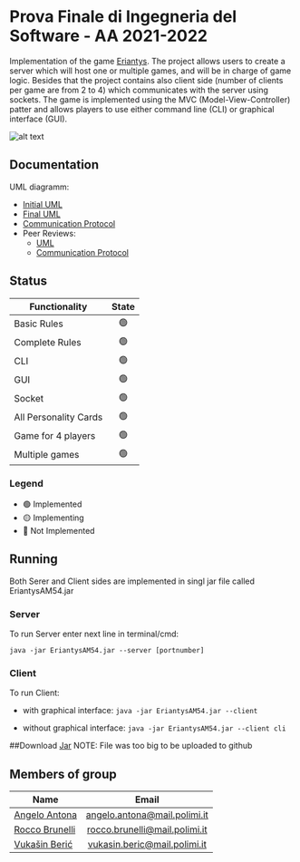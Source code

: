 # Prova Finale di Ingegneria del Software - AA 2021-2022
Implementation of the game [Eriantys](https://craniointernational.com/products/eriantys/).
The project allows users to create a server which will host one or multiple games, and will be in charge of game logic. Besides that the project contains also client side (number of clients per game are from 2 to 4) which communicates with the server using sockets.
The game is implemented using the MVC (Model-View-Controller) patter and allows players to use either command line (CLI) or graphical interface (GUI).

![alt text](https://shop.asmodee.com/product/image/large/cc292-1.jpg "Game Cover")


## Documentation 
UML diagramm:
* [Initial UML](https://github.com/AngeloAntona/ingsw2022-AM54/blob/main/Deliveries/UML/UML%201.0.pdf)
* [Final UML](https://github.com/AngeloAntona/ingsw2022-AM54/blob/main/Deliveries/UML/UML_final.pdf)
* [Communication Protocol](https://github.com/AngeloAntona/ingsw2022-AM54/blob/main/Deliveries/Communication_protocol/Communication%20protocol%25a%20AM54%25a.pdf)
* Peer Reviews:
  * [UML](https://github.com/AngeloAntona/ingsw2022-AM54/blob/main/Deliveries/Peer_Review/Peer%20Review%20UML.pdf)
  * [Communication Protocol](https://github.com/AngeloAntona/ingsw2022-AM54/blob/main/Deliveries/Peer_Review/Peer%20Review%20Communication.PDF)


## Status
| Functionality         | State           |
| --------------------- |:---------------:|
| Basic Rules           | :green_circle:  | 
| Complete Rules        | :green_circle:  |
| CLI                   | :green_circle:  |
| GUI                   | :green_circle:  |
| Socket                | :green_circle:  |
| All Personality Cards | :green_circle:  |
| Game for 4 players    | :green_circle:  |
| Multiple games        | :green_circle:  |

### Legend
- :green_circle: Implemented
- :yellow_circle: Implementing
- :red_circle: Not Implemented


## Running
Both Serer and Client sides are implemented in singl jar file called EriantysAM54.jar
### Server
To run Server enter next line in terminal/cmd:

`java -jar EriantysAM54.jar --server [portnumber]`
### Client
To run Client:
  * with graphical interface: 
   `java -jar EriantysAM54.jar --client`
 
  * without graphical interface: 
  `java -jar EriantysAM54.jar --client cli`
  
##Download
[Jar](https://polimi365-my.sharepoint.com/:f:/g/personal/10692719_polimi_it/EoW1IBvM7HxDoKL3YCAny-gBKLlXHj_VfuvMQQmV_JEOlQ?e=8saOXU)
NOTE: File was too big to be uploaded to github


## Members of group
| Name                                                  | Email                         |
| ----------------------------------------------------- |:-----------------------------:|
| [Angelo Antona](https://github.com/AngeloAntona)      | angelo.antona@mail.polimi.it  | 
| [Rocco Brunelli](https://github.com/RoccoBrunelli)    | rocco.brunelli@mail.polimi.it |
| [Vukašin Berić](https://github.com/vberic)            | vukasin.beric@mail.polimi.it  |
